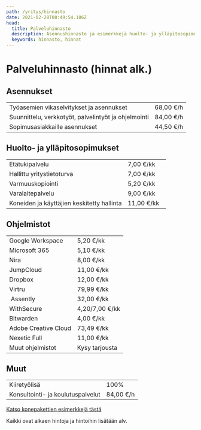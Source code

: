 ```yaml
---
path: /yritys/hinnasto
date: 2021-02-28T08:49:54.186Z
head:
  title: Palveluhinnasto
  description: Asennushinnasto ja esimerkkejä huolto- ja ylläpitosopimusten hinnoista
  keywords: hinnasto, hinnat
---
```

# Palveluhinnasto (hinnat alk.)

## Asennukset

|                                                      |           |
| ---------------------------------------------------- | --------- |
| Työasemien vikaselvitykset ja asennukset             | 68,00 €/h |
| Suunnittelu, verkkotyöt, palvelintyöt ja ohjelmointi | 84,00 €/h |
| ﻿Sopimusasiakkaille asennukset                       | 44,50 €/h |

## Huolto- ja ylläpitosopimukset

|                                            |             |
| ------------------------------------------ | ----------- |
| Etätukipalvelu                             | 7,00 €/kk   |
| Hallittu yritystietoturva                  | 7,00 €/kk   |
| Varmuuskopiointi                           | 5,20 €/kk   |
| Varalaitepalvelu                           | 9,00 €/kk   |
| Koneiden ja käyttäjien keskitetty hallinta | 11,00 €/kk  |

## Ohjelmistot

|                       |                |
| --------------------- | -------------- |
| Google Workspace      | 5,20 €/kk      |
| Microsoft 365         | 5,10 €/kk      |
| Nira                  | 8,00 €/kk      |
| JumpCloud             | 11,00 €/kk     |
| Dropbox               | 12,00 €/kk     |
| ﻿Virtru               | 79,99 €/kk     |
| ﻿ Assently            | 32,00 €/kk     |
| ﻿WithSecure           | 4,20/7,00 €/kk |
| ﻿Bitwarden            | 4,00 €/kk      |
| ﻿Adobe Creative Cloud | 73,49 €/kk     |
| ﻿Nexetic Full         | 11,00 €/kk     |
| ﻿Muut ohjelmistot     | Kysy tarjousta |

## Muut

|                                    |           |
| ---------------------------------- | --------- |
| K﻿iiretyölisä                      | 100%      |
| ﻿Konsultointi- ja koulutuspalvelut | 84,00 €/h |

<a href="/tietokone-leasing-esimerkkipaketit">Katso konepakettien esimerkkejä tästä</a>

Kaikki ovat alkaen hintoja ja hintoihin lisätään alv.